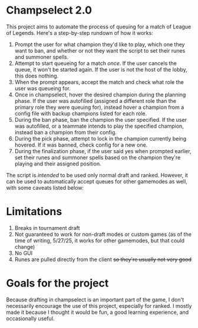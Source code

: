 # Champselect 2.0
This project aims to automate the process of queuing for a match of League of Legends. Here's a step-by-step rundown of how it works:

1. Prompt the user for what champion they'd like to play, which one they want to ban, and whether or not they  want the script to set their runes and summoner spells. 
2. Attempt to start queueing for a match _once_. If the user cancels the queue, it won't be started again. If the user is not the host of the lobby, this does nothing.
3. When the prompt appears, accept the match and check what role the user was queueing for.
4. Once in champselect, hover the desired champion during the planning phase. If the user was autofilled (assigned a different role than the primary role they were queuing for), instead hover a champion from a config file with backup champions listed for each role.
5. During the ban phase, ban the champion the user specified. If the user was autofilled, or a teammate intends to play the specified champion, instead ban a champion from their config.
6. During the pick phase, attempt to lock in the champion currently being hovered. If it was banned, check config for a new one.
7. During the finalization phase, if the user said yes when prompted earlier, set their runes and summoner spells based on the champion they're playing and their assigned position.

The script is _intended_ to be used only normal draft and ranked. However, it can be used to automatically accept queues for other gamemodes as well, with some caveats listed below:

# Limitations
1. Breaks in tournament draft
2. Not guaranteed to work for non-draft modes or custom games (as of the time of writing, 5/27/25, it works for other gamemodes, but that could change)
3. No GUI
4. Runes are pulled directly from the client ~~so they're usually not very good~~

# Goals for the project
Because drafting in champselect is an important part of the game, I don't necessarily encourage the use of this project, especially for ranked. I mostly made it because I thought it would be fun, a good learning experience, and occasionally useful.
